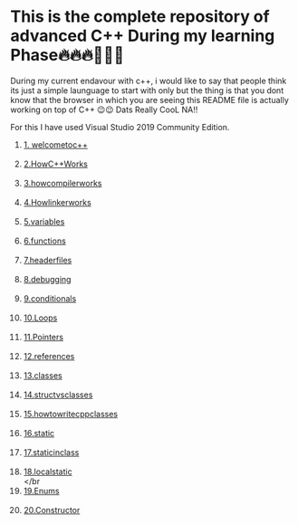 <h1>This is the complete repository of advanced C++ During my learning Phase🔥🔥🔥🚀🚀🚀</h1>

During my current endavour with c++, i would like to say that people think its just a simple launguage to start with only but the thing is that you dont know that the browser in which you are seeing this README file is actually working on top of C++ 😉😉 Dats Really CooL NA!!

For this I have used Visual Studio 2019 Community Edition. 

1. <a href="1. welcometoc++" target="_blank">1. welcometoc++</a></br></br>
2. <a href="2..HowC++Works" target="_blank">2.HowC++Works</a></br></br>
3. <a href="3.howcompilerworks" target="_blank">3.howcompilerworks</a></br></br>
4. <a href="4.Howlinkerworks" target="_blank">4.Howlinkerworks</a></br></br>
5. <a href="5.variables" target="_blank">5.variables</a></br></br>
6. <a href="6.functions" target="_blank">6.functions</a></br></br>
7. <a href="7.headerfiles" target="_blank">7.headerfiles</a></br></br>
8. <a href="8.debugging" target="_blank">8.debugging</a></br></br>
9. <a href="9.conditionals" target="_blank">9.conditionals</a></br></br>
10. <a href="10.Loops" target="_blank">10.Loops</a></br></br>
11. <a href="11.Pointers" target="_blank">11.Pointers</a></br></br>
12. <a href="12.references" target="_blank">12.references</a></br></br>
13. <a href="13.classes" target="_blank">13.classes</a></br></br>
14. <a href="14.structvsclasses" target="_blank">14.structvsclasses</a></br></br>
15. <a href="15.howtowritecppclasses" target="_blank">15.howtowritecppclasses</a></br></br>
16. <a href="16.static" target="_blank">16.static</a></br></br>
17. <a href="17.staticinclass" target="_blank">17.staticinclass</a></br></br>
18. <a href="18.localstatic" target="_blank">18.localstatic</a></br></br
19. <a href="19.Enums" target="_blank">19.Enums</a></br></br>
20. <a href="20.Constructor" target="_blank">20.Constructor</a></br></br>
